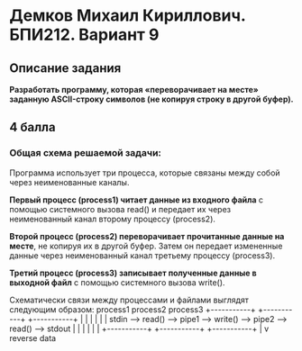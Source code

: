 # Демков Михаил Кириллович. БПИ212. Вариант 9
## Описание задания
**Разработать программу, которая «переворачивает на месте» заданную ASCII-строку символов (не копируя строку в другой буфер).**
## 4 балла
### Общая схема решаемой задачи:

Программа использует три процесса, которые связаны между собой через неименованные каналы.

**Первый процесс (process1) читает данные из входного файла** с помощью системного вызова read() и передает их через неименованный канал второму процессу (process2).

**Второй процесс (process2) переворачивает прочитанные данные на месте**, не копируя их в другой буфер. Затем он передает измененные данные через неименованный канал третьему процессу (process3).

**Третий процесс (process3) записывает полученные данные в выходной файл** с помощью системного вызова write().

Схематически связи между процессами и файлами выглядят следующим образом:
          process1                   process2                   process3
        +-----------+            +-----------+            +-----------+
        |           |            |           |            |           |
stdin  -->   read()  -->  pipe1 -->   write() -->  pipe2 -->   read()  --> stdout
        |           |            |           |            |           |
        +-----------+            +-----------+            +-----------+
                                         |
                                         v
                                    reverse data
